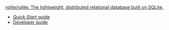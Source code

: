 [rqlite/rqlite: The lightweight, distributed relational database built on SQLite.](https://github.com/rqlite/rqlite)

- [_Quick Start_ guide](https://rqlite.io/docs/quick-start/)
- [Developer guide](https://www.rqlite.io/docs/api)

